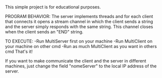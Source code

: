 This simple project is for educational purposes.

PROGRAM BEHAVIOR:
The server implements threads and for each client that connects it opens a stream channel in which the client sends a string and the server simply responds with the same string.
This channel closes when the client sends an "END" string.

TO EXECUTE:
-Run MultiServer first on your machine
-Run MultiClient on your machine on other cmd
-Run as much MultiClient as you want in others cmd
That's it!


If you want to make communicate the client and the server in different machines,
just change the field "nomeServer" to the local IP address of the server.